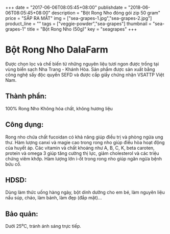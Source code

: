 +++
date = "2017-06-06T08:05:45+08:00"
publishdate = "2018-06-06T08:05:45+08:00"
description = "Bột Rong Nho đóng gói zip 50 gram"
price = "SẮP RA MẮT"
img = ["sea-grapes-1.jpg","sea-grapes-2.jpg"]
product_line = ""
tags = ["veggie-powder","sea-grapes"]
thumbnail = "sea-grapes-1"
title = "Bột Rong Nho (50g)"
key = "seagrapes"
+++

# Bột Rong Nho DalaFarm

Được chọn lọc và chế biến từ những nguyên liệu 
tươi ngon được trồng tại vùng biển sạch Nha Trang - Khánh Hòa. 
Sản phẩm được sản xuất bằng công nghệ sấy độc quyền SEFD và được 
cấp giấy chứng nhận VSATTP Việt Nam.

## Thành phần: 
100% Rong Nho
Không hóa chất, không hương liệu

## Công dụng: 
Rong nho chứa chất fucoidan có khả năng 
giúp điều trị và phòng ngừa ung thư. 
Hàm lượng canxi và magie cao trong rong 
nho giúp điều hòa hoạt động của huyết áp. 
Các vitamin và chất khoáng như A, B, C, K, 
beta caroten, protein và omega 3 giúp 
tăng cường thị lực, giảm cholesterol và 
các triệu chứng viêm khớp. Hàm lượng lớn 
i-ốt trong rong nho giúp ngăn ngừa bệnh 
bứu cổ. 

## HDSD:    
Dùng làm thức uống hàng ngày, 
bột dinh dưỡng cho em bé, làm 
nguyên liệu nấu súp, cháo, làm 
bánh, làm đẹp (đắp mặt)…

## Bảo quản: 
Dưới 25⁰C, tránh ánh sáng trực tiếp.
